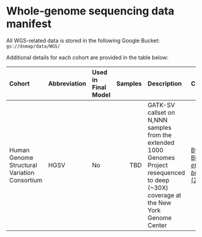 # Whole-genome sequencing data manifest  

All WGS-related data is stored in the following Google Bucket:  
`gs://dsmap/data/WGS/`  

Additional details for each cohort are provided in the table below:  

| Cohort | Abbreviation | Used in Final Model | Samples | Description | Citation | Original Source | Notes |    
| :--- | :--- | :--- | ---: | :--- | :--- | :--- | :--- |  
| Human Genome Structural Variation Consortium | HGSV | No | TBD | GATK-SV callset on N,NNN samples from the extended 1000 Genomes Project resequenced to deep (~30X) coverage at the New York Genome Center | [Byrska-Bishop _et al_., _bioRxiv_ (2021)](https://doi.org/10.1101/2021.02.06.430068) | `gs://talkowski-sv-gnomad-output/1KGP/final_vcf/1KGP_2504_and_698_with_GIAB.boost.PASS_gt_revised.vcf.gz` | Dataset used for pipeline development only; not included in final DSMap model |  
